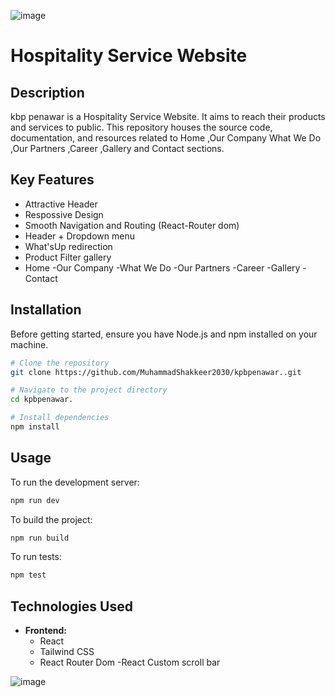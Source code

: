 ![image](https://github.com/MuhammadShakkeer2030/kpbpenawar./assets/121001685/34cf4b40-6795-442c-9e9f-1c9a5e763507)

# Hospitality Service Website

## Description

kbp penawar is a Hospitality Service Website. It aims to reach their products and services to public. This repository houses the source code, documentation, and resources related to Home ,Our Company
What We Do ,Our Partners ,Career ,Gallery and Contact sections.

## Key Features

  - Attractive Header
  - Respossive Design
  - Smooth Navigation and Routing (React-Router dom)
  - Header + Dropdown menu
  - What'sUp redirection
  - Product Filter gallery
  - Home
  -Our Company
  -What We Do
  -Our Partners
  -Career
  -Gallery
  -Contact

## Installation

Before getting started, ensure you have Node.js and npm installed on your machine.

```bash
# Clone the repository
git clone https://github.com/MuhammadShakkeer2030/kpbpenawar..git

# Navigate to the project directory
cd kpbpenawar.

# Install dependencies
npm install
```

## Usage

To run the development server:

```bash
npm run dev
```

To build the project:

```bash
npm run build
```

To run tests:

```bash
npm test
```




## Technologies Used

- **Frontend:**
  - React
  - Tailwind CSS
  - React Router Dom
  -React Custom scroll bar

![image](https://github.com/MuhammadShakkeer2030/kpbpenawar./assets/121001685/33a9014b-270e-4f4f-be29-a6973f887a21)
